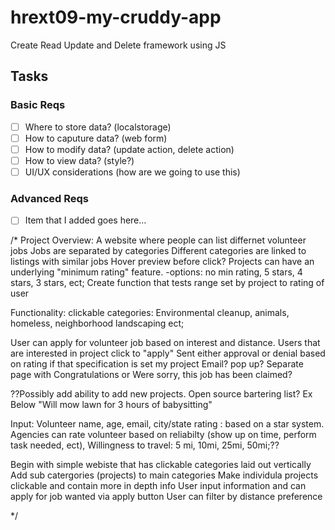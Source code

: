 # hrext09-my-cruddy-app
Create Read Update and Delete framework using JS

 ## Tasks

 ### Basic Reqs
- [ ] Where to store data? (localstorage)
- [ ] How to caputure data? (web form)
- [ ] How to modify data? (update action, delete action)
- [ ] How to view data? (style?)
- [ ] UI/UX considerations (how are we going to use this)

 ### Advanced Reqs
- [ ] Item that I added goes here...





/*
  Project Overview: A website where people can list differnet volunteer jobs
Jobs are separated by categories
Different categories are linked to listings with similar jobs
    Hover preview before click?
Projects can have an underlying "minimum rating" feature.
   -options: no min rating, 5 stars, 4 stars, 3 stars, ect;
       Create function that tests range set by project to rating of user

Functionality:
clickable categories: Environmental cleanup, animals, homeless, neighborhood landscaping ect;

User can apply for volunteer job based on interest and distance.
Users that are interested in project click to "apply"
Sent either approval or denial based on rating if that specification is set my project
    Email? pop up? Separate page with Congratulations or Were sorry, this job has been claimed?

??Possibly add ability to add new projects. Open source bartering list? Ex Below
  "Will mow lawn for 3 hours of babysitting"

Input: Volunteer
name,
age,
email,
city/state
rating : based on a star system. Agencies can rate volunteer based on reliabilty
  (show up on time, perform task needed, ect),
Willingness to travel: 5 mi, 10mi, 25mi, 50mi;??




Begin with simple webiste that has clickable categories laid out vertically
Add sub catergories (projects) to main categories
Make individula projects clickable and contain more in depth info
User input information and can apply for job wanted via apply button
User can filter by distance preference


*/